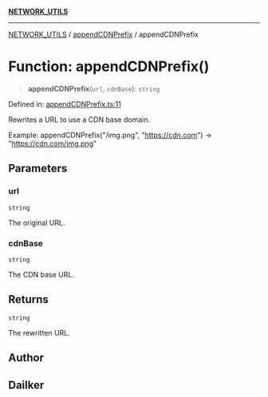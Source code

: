 [**NETWORK_UTILS**](../../README.md)

***

[NETWORK_UTILS](../../README.md) / [appendCDNPrefix](../README.md) / appendCDNPrefix

# Function: appendCDNPrefix()

> **appendCDNPrefix**(`url`, `cdnBase`): `string`

Defined in: [appendCDNPrefix.ts:11](https://github.com/dailker/everyutil/blob/e265d7544f4e799da268d038a0a464c889a18367/src/network/appendCDNPrefix.ts#L11)

Rewrites a URL to use a CDN base domain.

Example: appendCDNPrefix("/img.png", "https://cdn.com") → "https://cdn.com/img.png"

## Parameters

### url

`string`

The original URL.

### cdnBase

`string`

The CDN base URL.

## Returns

`string`

The rewritten URL.

## Author

## Dailker
